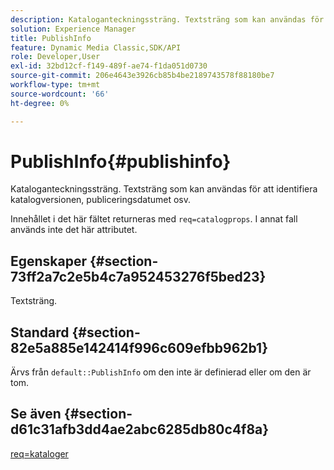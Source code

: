 ```yaml
---
description: Kataloganteckningssträng. Textsträng som kan användas för att identifiera katalogversionen, publiceringsdatumet osv.
solution: Experience Manager
title: PublishInfo
feature: Dynamic Media Classic,SDK/API
role: Developer,User
exl-id: 32bd12cf-f149-489f-ae74-f1da051d0730
source-git-commit: 206e4643e3926cb85b4be2189743578f88180be7
workflow-type: tm+mt
source-wordcount: '66'
ht-degree: 0%

---
```


# PublishInfo{#publishinfo}

Kataloganteckningssträng. Textsträng som kan användas för att identifiera katalogversionen, publiceringsdatumet osv.

Innehållet i det här fältet returneras med `req=catalogprops`. I annat fall används inte det här attributet.

## Egenskaper {#section-73ff2a7c2e5b4c7a952453276f5bed23}

Textsträng.

## Standard {#section-82e5a885e142414f996c609efbb962b1}

Ärvs från `default::PublishInfo` om den inte är definierad eller om den är tom.

## Se även {#section-d61c31afb3dd4ae2abc6285db80c4f8a}

[req=kataloger](../../../../../is-api/http-ref/image-serving-api-ref/c-http-protocol-reference/c-command-reference/r-req/r-catalogprops.md#reference-d7f7438291dd44a1afb6963155625426)
